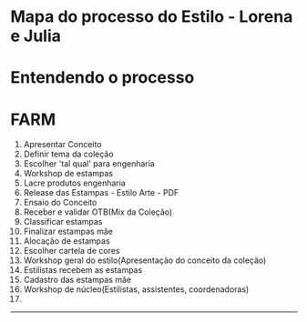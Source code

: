 # Mapa do processo do Estilo - Lorena e Julia

# Entendendo o processo


# FARM

1. Apresentar Conceito
2. Definir tema da coleção
3. Escolher 'tal qual' para engenharia
4. Workshop de estampas
5. Lacre produtos engenharia
6. Release das Estampas - Estilo Arte - PDF
7. Ensaio do Conceito
8. Receber e validar OTB(Mix da Coleção)
9. Classificar estampas
10. Finalizar estampas mãe
11. Alocação de estampas
12. Escolher cartela de cores
13. Workshop geral do estilo(Apresentação do conceito da coleção)
14. Estilistas recebem as estampas
15. Cadastro das estampas mãe
16. Workshop de núcleo(Estilistas, assistentes, coordenadoras)
17. 

---


